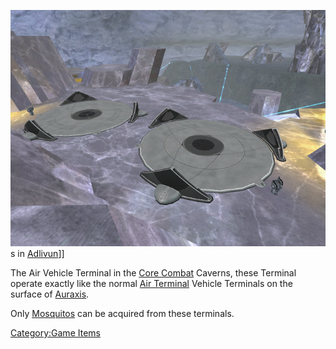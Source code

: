 ![](../images/AncientAirTerm.jpg "fig:AncientAirTerm.jpg")s in
[Adlivun](../locations/Adlivun.md)\]\]

The Air Vehicle Terminal in the [Core Combat](Core_Combat.md)
Caverns, these Terminal operate exactly like the normal [Air
Terminal](Air_Terminal.md) Vehicle Terminals on the surface of
[Auraxis](../locations/Auraxis.md).

Only [Mosquitos](../vehicles/Mosquito.md) can be acquired from these
terminals.

[Category:Game Items](../Category:Game_Items.md)

